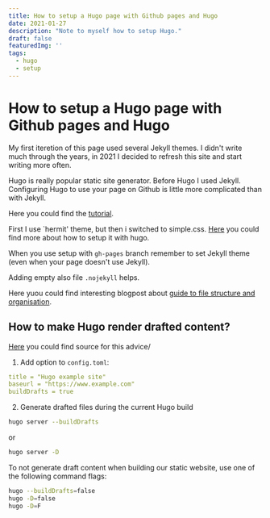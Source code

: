 ```yaml
---
title: How to setup a Hugo page with Github pages and Hugo
date: 2021-01-27
description: "Note to myself how to setup Hugo."
draft: false
featuredImg: ''
tags:
  - hugo
  - setup
---
```


# How to setup a Hugo page with Github pages and Hugo

My first iteretion of this page used several Jekyll themes. I didn't write much through the years, in 2021 I decided to refresh this site and start writing more often.

Hugo is really popular static site generator. Before Hugo I used Jekyll. Configuring Hugo to use your page on Github is little more complicated than with Jekyll.

Here you could find the [tutorial](https://levelup.gitconnected.com/build-a-personal-website-with-github-pages-and-hugo-6c68592204c7).

First I use `hermit' theme, but then i switched to simple.css. [Here](https://mogwai.be/creating-a-simple.css-site-with-hugo/) you could find more about how to setup it with hugo.

When you use setup with `gh-pages` branch remember to set Jekyll theme (even when your page doesn't use Jekyll).

Adding empty also file `.nojekyll` helps.

Here yuou could find interesting blogpost about [guide to file structure and organisation](https://jpdroege.com/blog/hugo-file-organization/).

## How to make Hugo render drafted content?

[Here](https://kodify.net/hugo/pages/generate-draft-content/) you could find source for this advice/

1. Add option to `config.toml`:

  ```yaml
  title = "Hugo example site"
  baseurl = "https://www.example.com"
  buildDrafts = true
  ```

2. Generate drafted files during the current Hugo build

```bash
hugo server --buildDrafts
```

or

``` bash
hugo server -D
```

To not generate draft content when building our static website, use one of the following command flags:

```bash
hugo --buildDrafts=false
hugo -D=false
hugo -D=F
```
